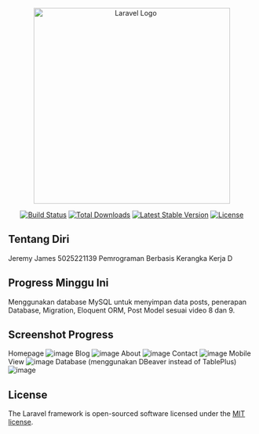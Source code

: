 <p align="center"><a href="https://laravel.com" target="_blank"><img src="https://raw.githubusercontent.com/laravel/art/master/logo-lockup/5%20SVG/2%20CMYK/1%20Full%20Color/laravel-logolockup-cmyk-red.svg" width="400" alt="Laravel Logo"></a></p>

<p align="center">
<a href="https://github.com/laravel/framework/actions"><img src="https://github.com/laravel/framework/workflows/tests/badge.svg" alt="Build Status"></a>
<a href="https://packagist.org/packages/laravel/framework"><img src="https://img.shields.io/packagist/dt/laravel/framework" alt="Total Downloads"></a>
<a href="https://packagist.org/packages/laravel/framework"><img src="https://img.shields.io/packagist/v/laravel/framework" alt="Latest Stable Version"></a>
<a href="https://packagist.org/packages/laravel/framework"><img src="https://img.shields.io/packagist/l/laravel/framework" alt="License"></a>
</p>

## Tentang Diri
Jeremy James
5025221139
Pemrograman Berbasis Kerangka Kerja D

## Progress Minggu Ini
Menggunakan database MySQL untuk menyimpan data posts, penerapan Database, Migration, Eloquent ORM, Post Model sesuai video 8 dan 9.    

## Screenshot Progress
Homepage
![image](https://github.com/user-attachments/assets/7a96da64-cd5e-4d95-a9df-6d34d711ba0f)
Blog
![image](https://github.com/user-attachments/assets/19d805d7-dbe8-40e3-bfdb-62f6458cfcd7)
About
![image](https://github.com/user-attachments/assets/520857f7-09a6-4bff-b42a-5b4c78dfc75c)
Contact
![image](https://github.com/user-attachments/assets/89e62a92-871f-48d2-ba3c-dc5a0724c902)
Mobile View
![image](https://github.com/user-attachments/assets/aab511e0-5335-4b45-be89-007f9bb3906b)
Database (menggunakan DBeaver instead of TablePlus)
![image](https://github.com/user-attachments/assets/fe828f69-dfe7-4edc-ab49-9b44ecac8591)




## License

The Laravel framework is open-sourced software licensed under the [MIT license](https://opensource.org/licenses/MIT).

